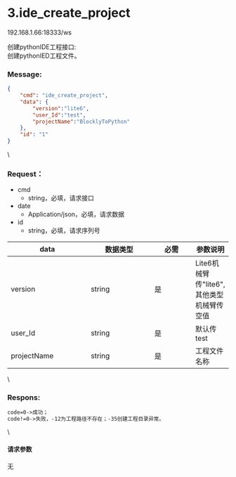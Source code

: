 # 3.ide\_create\_project

192.168.1.66:18333/ws

创建pythonIDE工程接口:\
创建pythonIED工程文件。

### Message: <a href="#message" id="message"></a>

```json
{
    "cmd": "ide_create_project",
    "data": {
        "version":"lite6",
        "user_Id":"test",
        "projectName":"BlocklyToPython"
    },
    "id": "1"
}
```

\


### Request： <a href="#request" id="request"></a>

* cmd
  * string，必填，请求接口
* date
  * Application/json，必填，请求数据
* id
  * string，必填，请求序列号

<table><thead><tr><th width="167">data</th><th width="130">数据类型</th><th width="78">必需</th><th>参数说明</th></tr></thead><tbody><tr><td>version</td><td>string</td><td>是</td><td>Lite6机械臂传"lite6",其他类型机械臂传空值</td></tr><tr><td>user_Id</td><td>string</td><td>是</td><td>默认传test</td></tr><tr><td>projectName</td><td>string</td><td>是</td><td>工程文件名称</td></tr></tbody></table>

\


### Respons: <a href="#respons" id="respons"></a>

```apache
code=0->成功；
code!=0->失败，-12为工程路径不存在；-35创建工程目录异常。
```

\


#### 请求参数

无
